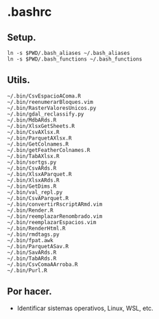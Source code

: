 # .bashrc

## Setup.

```console
ln -s $PWD/.bash_aliases ~/.bash_aliases
ln -s $PWD/.bash_functions ~/.bash_functions
```

## Utils.

```console
~/.bin/CsvEspacioAComa.R
~/.bin/reenumerarBloques.vim
~/.bin/RasterValoresUnicos.py
~/.bin/gdal_reclassify.py
~/.bin/MdbARds.R
~/.bin/XlsxGetSheets.R
~/.bin/CsvAXlsx.R
~/.bin/ParquetAXlsx.R
~/.bin/GetColnames.R
~/.bin/getFeatherColnames.R
~/.bin/TabAXlsx.R
~/.bin/sortgs.py
~/.bin/CsvARds.R
~/.bin/XlsxAParquet.R
~/.bin/XlsxARds.R
~/.bin/GetDims.R
~/.bin/val_repl.py
~/.bin/CsvAParquet.R
~/.bin/convertirRscriptARmd.vim
~/.bin/Render.R
~/.bin/reemplazarRenombrado.vim
~/.bin/reemplazarEspacios.vim
~/.bin/RenderHtml.R
~/.bin/rmdtags.py
~/.bin/fpat.awk
~/.bin/ParquetASav.R
~/.bin/SavARds.R
~/.bin/TabARds.R
~/.bin/CsvComaAArroba.R
~/.bin/Purl.R
```

## Por hacer.

* Identificar sistemas operativos, Linux, WSL, etc.
